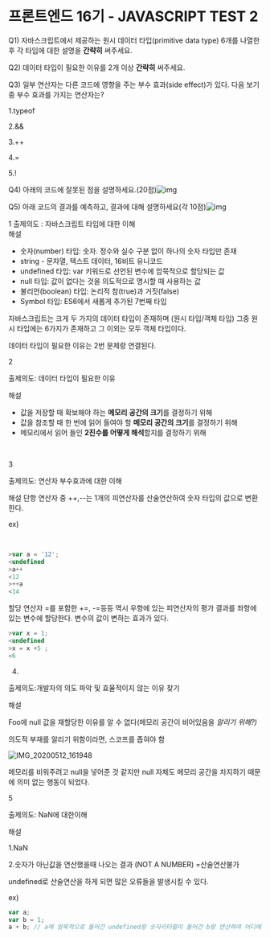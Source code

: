 # 프론트엔드 16기 - JAVASCRIPT TEST 2

Q1) 자바스크립트에서 제공하는 원시 데이터 타입(primitive data type) 6개를 나열한 후 각 타입에 대한 설명을 **간략히** 써주세요.

Q2) 데이터 타입이 필요한 이유를 2개 이상 **간략히** 써주세요.

Q3) 일부 연산자는 다른 코드에 영향을 주는 부수 효과(side effect)가 있다. 다음 보기 중 부수 효과를 가지는 연산자는?

1.typeof

2.&&

3.++

4.=

5.!

Q4) 아래의 코드에 잘못된 점을 설명하세요.(20점)![img](https://lh6.googleusercontent.com/hhlTewl0Bl3hIDnNpETMVAdP52ORwBRCv0QGwc4o77gpm5gAct65RvanEKXfYDfO6UEcoLyrjzZAKai947HO_99sH9fcRvQD69vxpFr9pGZfMwYE0b1TESKoOqazQymMdm1pihDN)

Q5) 아래 코드의 결과를 예측하고, 결과에 대해 설명하세요(각 10점)![img](https://lh6.googleusercontent.com/-gc9qzXCr6BwcW1zwGmwH3MBebWgK2aSVHf_LoRroAP10DENbeT3WS8WmyssVH_agkGScOm3H5j5HY5KkqShkyUYz662but3x_q69Le8mVj0EVXfn5vYB_zrnF-K4MWL_CA7S_Hb)

1
출제의도 : 자바스크립트 타입에 대한 이해
<br>
해설

- 숫자(number) 타입: 숫자. 정수와 실수 구분 없이 하나의 숫자 타입만 존재
- string - 문자열, 텍스트 데이터, 16비트 유니코드
- undefined 타입: var 키워드로 선언된 변수에 암묵적으로 할당되는 값
- null 타입: 값이 없다는 것을 의도적으로 명시할 때 사용하는 값
- 불리언(boolean) 타입: 논리적 참(true)과 거짓(false)
- Symbol 타입: ES6에서 새롭게 추가된 7번째 타입

자바스크립트는 크게 두 가지의 데이터 타입이 존재하며 (원시 타입/객체 타입) 그중 원시 타입에는 6가지가 존재하고 그 이외는 모두 객체 타입이다.

데이터 타입이 필요한 이유는 2번 문제랑 연결된다.

2

출제의도: 데이터 타입이 필요한 이유

해설

- 값을 저장할 때 확보해야 하는 **메모리 공간의 크기**를 결정하기 위해
- 값을 참조할 때 한 번에 읽어 들여야 할 **메모리 공간의 크기**를 결정하기 위해
- 메모리에서 읽어 들인 **2진수를 어떻게 해석**할지를 결정하기 위해

<br>

3

출제의도: 연산자 부수효과에 대한 이해

해설 단항 연산자 중 ++,--는 1개의 피연산자를 산술연산하여 숫자 타입의 값으로 변환한다.

ex)

<br>

```javascript
>var a = '12';
<undefined
>a++
<12
>++a
<14
```

할당 연산자 =를 포함한 +=, -=등등 역시 우항에 있는 피연산자의 평가 결과를 좌항에 있는 변수에 할당한다. 변수의 값이 변하는 효과가 있다.

```javascript
>var x = 1;
<undefined
>x = x +5 ;
<6
```

4.

출제의도:개발자의 의도 파악 및 효율적이지 않는 이유 찾기

해설

Foo에 null 값을 재할당한 이유를 알 수 없다(메모리 공간이 비어있음을 _알리기 위해?)_

의도적 부재를 알리기 위함이라면, 스코프를 좁혀야 함

![IMG_20200512_161948](https://user-images.githubusercontent.com/48181483/81650897-4482f280-946d-11ea-9dc6-8897f60eb142.jpg)

메모리를 비워주려고 null을 넣어준 것 같지만 null 자체도 메모리 공간을 차지하기 때문에 의미 없는 행동이 되었다.

5

출제의도: NaN에 대한이해

해설

1.NaN

2.숫자가 아닌값을 연산했을때 나오는 결과 (NOT A NUMBER) =산술연산불가

undefined로 산술연산을 하게 되면 많은 오류들을 발생시킬 수 있다.

ex)

```javascript
var a;
var b = 1;
a + b; // a에 암묵적으로 들어간 undefined랑 숫자리터럴이 들어간 b랑 연산하여 어디에 어떻게 사용할지 추측이 불가능하다
```
